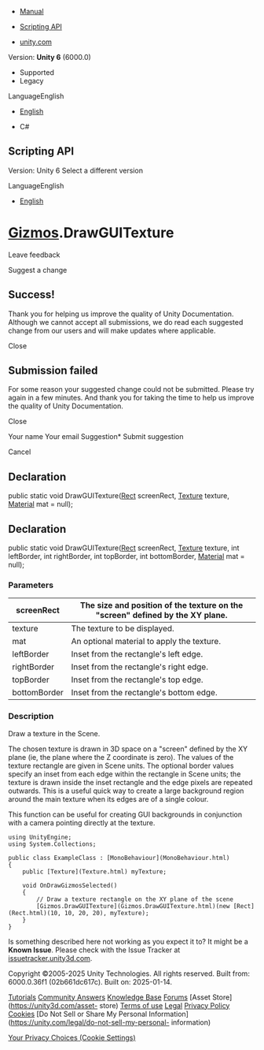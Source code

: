 [ ]()

  * [Manual](../Manual/index.html)
  * [Scripting API](../ScriptReference/index.html)

  * [unity.com](https://unity.com/)

Version: **Unity 6** (6000.0)

  * Supported
  * Legacy

LanguageEnglish

  * [English]()

  * C#

[ ](https://docs.unity3d.com)

## Scripting API

Version: Unity 6 Select a different version

LanguageEnglish

  * [English]()

#  [Gizmos](Gizmos.html).DrawGUITexture

Leave feedback

Suggest a change

## Success!

Thank you for helping us improve the quality of Unity Documentation. Although
we cannot accept all submissions, we do read each suggested change from our
users and will make updates where applicable.

Close

## Submission failed

For some reason your suggested change could not be submitted. Please <a>try
again</a> in a few minutes. And thank you for taking the time to help us
improve the quality of Unity Documentation.

Close

Your name Your email Suggestion* Submit suggestion

Cancel

[ ]()

## Declaration

public static void DrawGUITexture([Rect](Rect.html) screenRect,
[Texture](Texture.html) texture, [Material](Material.html) mat = null);

## Declaration

public static void DrawGUITexture([Rect](Rect.html) screenRect,
[Texture](Texture.html) texture, int leftBorder, int rightBorder, int
topBorder, int bottomBorder, [Material](Material.html) mat = null);

### Parameters

screenRect | The size and position of the texture on the "screen" defined by the XY plane.  
---|---  
texture | The texture to be displayed.  
mat | An optional material to apply the texture.  
leftBorder | Inset from the rectangle's left edge.  
rightBorder | Inset from the rectangle's right edge.  
topBorder | Inset from the rectangle's top edge.  
bottomBorder | Inset from the rectangle's bottom edge.  
  
### Description

Draw a texture in the Scene.

The chosen texture is drawn in 3D space on a "screen" defined by the XY plane
(ie, the plane where the Z coordinate is zero). The values of the texture
rectangle are given in Scene units. The optional border values specify an
inset from each edge within the rectangle in Scene units; the texture is drawn
inside the inset rectangle and the edge pixels are repeated outwards. This is
a useful quick way to create a large background region around the main texture
when its edges are of a single colour.  
  
This function can be useful for creating GUI backgrounds in conjunction with a
camera pointing directly at the texture.

    
    
    using UnityEngine;
    using System.Collections;  
      
    public class ExampleClass : [MonoBehaviour](MonoBehaviour.html)
    {
        public [Texture](Texture.html) myTexture;  
      
        void OnDrawGizmosSelected()
        {
            // Draw a texture rectangle on the XY plane of the scene
            [Gizmos.DrawGUITexture](Gizmos.DrawGUITexture.html)(new [Rect](Rect.html)(10, 10, 20, 20), myTexture);
        }
    }
    

Is something described here not working as you expect it to? It might be a
**Known Issue**. Please check with the Issue Tracker at
[issuetracker.unity3d.com](https://issuetracker.unity3d.com).

Copyright ©2005-2025 Unity Technologies. All rights reserved. Built from:
6000.0.36f1 (02b661dc617c). Built on: 2025-01-14.

[Tutorials](https://unity3d.com/learn) [Community
Answers](https://answers.unity3d.com) [Knowledge
Base](https://support.unity3d.com/hc/en-us)
[Forums](https://forum.unity3d.com) [Asset Store](https://unity3d.com/asset-
store) [Terms of use](https://docs.unity3d.com/Manual/TermsOfUse.html)
[Legal](https://unity.com/legal) [Privacy
Policy](https://unity.com/legal/privacy-policy)
[Cookies](https://unity.com/legal/cookie-policy) [Do Not Sell or Share My
Personal Information](https://unity.com/legal/do-not-sell-my-personal-
information)

[Your Privacy Choices (Cookie Settings)](javascript:void\(0\);)

